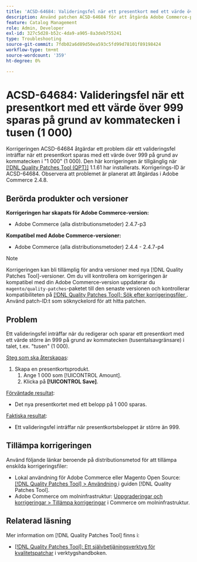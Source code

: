```yaml
---
title: 'ACSD-64684: Valideringsfel när ett presentkort med ett värde över 999 sparas på grund av kommatecken i tusen (1 000)'
description: Använd patchen ACSD-64684 för att åtgärda Adobe Commerce-problemet där ett valideringsfel inträffar när du sparar ett presentkort med ett värde över 999 på grund av kommatecken i "1 000" (1 000).
feature: Catalog Management
role: Admin, Developer
exl-id: 327c5d28-b52c-4da9-a905-8a3deb755241
type: Troubleshooting
source-git-commit: 7fdb02a6d89d50ea593c5fd99d78101f89198424
workflow-type: tm+mt
source-wordcount: '359'
ht-degree: 0%

---
```


# ACSD-64684: Valideringsfel när ett presentkort med ett värde över 999 sparas på grund av kommatecken i tusen (1 000)

Korrigeringen ACSD-64684 åtgärdar ett problem där ett valideringsfel inträffar när ett presentkort sparas med ett värde över 999 på grund av kommatecken i &quot;1 000&quot; (1 000). Den här korrigeringen är tillgänglig när [[!DNL Quality Patches Tool (QPT)]](/help/tools/quality-patches-tool/quality-patches-tool-to-self-serve-quality-patches.md) 1.1.61 har installerats. Korrigerings-ID är ACSD-64684. Observera att problemet är planerat att åtgärdas i Adobe Commerce 2.4.8.

## Berörda produkter och versioner

**Korrigeringen har skapats för Adobe Commerce-version:**

* Adobe Commerce (alla distributionsmetoder) 2.4.7-p3

**Kompatibel med Adobe Commerce-versioner:**

* Adobe Commerce (alla distributionsmetoder) 2.4.4 - 2.4.7-p4

>[!NOTE]
>
>Korrigeringen kan bli tillämplig för andra versioner med nya [!DNL Quality Patches Tool]-versioner. Om du vill kontrollera om korrigeringen är kompatibel med din Adobe Commerce-version uppdaterar du `magento/quality-patches`-paketet till den senaste versionen och kontrollerar kompatibiliteten på [[!DNL Quality Patches Tool]: Sök efter korrigeringsfiler ](https://experienceleague.adobe.com/tools/commerce-quality-patches/index.html). Använd patch-ID:t som söknyckelord för att hitta patchen.

## Problem

Ett valideringsfel inträffar när du redigerar och sparar ett presentkort med ett värde större än 999 på grund av kommatecken (tusentalsavgränsare) i talet, t.ex. &quot;tusen&quot; (1 000).

<u>Steg som ska återskapas</u>:

1. Skapa en presentkortsprodukt.
   1. Ange 1 000 som [!UICONTROL Amount].
   1. Klicka på **[!UICONTROL Save]**.

<u>Förväntade resultat</u>:

* Det nya presentkortet med ett belopp på 1 000 sparas.

<u>Faktiska resultat</u>:

* Ett valideringsfel inträffar när presentkortsbeloppet är större än 999.

## Tillämpa korrigeringen

Använd följande länkar beroende på distributionsmetod för att tillämpa enskilda korrigeringsfiler:

* Lokal användning för Adobe Commerce eller Magento Open Source: [[!DNL Quality Patches Tool] > Användning ](/help/tools/quality-patches-tool/usage.md) i guiden [!DNL Quality Patches Tool].
* Adobe Commerce om molninfrastruktur: [Uppgraderingar och korrigeringar > Tillämpa korrigeringar](https://experienceleague.adobe.com/docs/commerce-cloud-service/user-guide/develop/upgrade/apply-patches.html) i Commerce om molninfrastruktur.

## Relaterad läsning

Mer information om [!DNL Quality Patches Tool] finns i:

* [[!DNL Quality Patches Tool]: Ett självbetjäningsverktyg för kvalitetspatchar](/help/tools/quality-patches-tool/quality-patches-tool-to-self-serve-quality-patches.md) i verktygshandboken.

